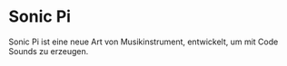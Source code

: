 # Sonic Pi

Sonic Pi ist eine neue Art von Musikinstrument, entwickelt, um mit Code Sounds zu erzeugen.
